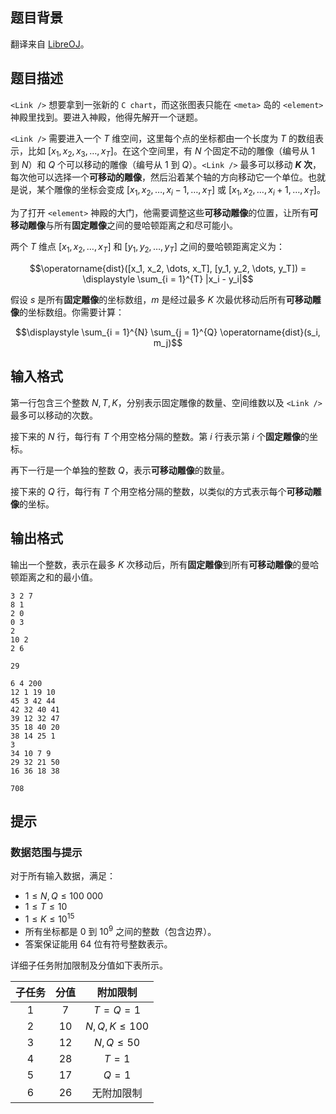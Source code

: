 ## 题目背景
翻译来自 [LibreOJ](https://loj.ac/p/4803)。

## 题目描述
`<Link />` 想要拿到一张新的 `C chart`，而这张图表只能在 `<meta>` 岛的 `<element>` 神殿里找到。要进入神殿，他得先解开一个谜题。

`<Link />` 需要进入一个 $T$ 维空间，这里每个点的坐标都由一个长度为 $T$ 的数组表示，比如 $[x_1, x_2, x_3, \dots, x_T]$。在这个空间里，有 $N$ 个固定不动的雕像（编号从 $1$ 到 $N$）和 $Q$ 个可以移动的雕像（编号从 $1$ 到 $Q$）。`<Link />` 最多可以移动 **$K$ 次**，每次他可以选择一个**可移动的雕像**，然后沿着某个轴的方向移动它一个单位。也就是说，某个雕像的坐标会变成 $[x_1, x_2, \dots, x_i−1, \dots, x_T]$ 或 $[x_1, x_2, \dots, x_i+1, \dots, x_T]$。

为了打开 `<element>` 神殿的大门，他需要调整这些**可移动雕像**的位置，让所有**可移动雕像**与所有**固定雕像**之间的曼哈顿距离之和尽可能小。

两个 $T$ 维点 $[x_1, x_2, \dots, x_T]$ 和 $[y_1, y_2, \dots, y_T]$ 之间的曼哈顿距离定义为：

$$\operatorname{dist}([x_1, x_2, \dots, x_T], [y_1, y_2, \dots, y_T]) = \displaystyle \sum_{i = 1}^{T} |x_i - y_i|$$

假设 $s$ 是所有**固定雕像**的坐标数组，$m$ 是经过最多 $K$ 次最优移动后所有**可移动雕像**的坐标数组。你需要计算：

$$\displaystyle \sum_{i = 1}^{N} \sum_{j = 1}^{Q} \operatorname{dist}(s_i, m_j)$$

## 输入格式
第一行包含三个整数 $N, T, K$，分别表示固定雕像的数量、空间维数以及 `<Link />` 最多可以移动的次数。

接下来的 $N$ 行，每行有 $T$ 个用空格分隔的整数。第 $i$ 行表示第 $i$ 个**固定雕像**的坐标。

再下一行是一个单独的整数 $Q$，表示**可移动雕像**的数量。

接下来的 $Q$ 行，每行有 $T$ 个用空格分隔的整数，以类似的方式表示每个**可移动雕像**的坐标。

## 输出格式
输出一个整数，表示在最多 $K$ 次移动后，所有**固定雕像**到所有**可移动雕像**的曼哈顿距离之和的最小值。

```input1
3 2 7
8 1
2 0
0 3
2
10 2
2 6
```

```output1
29
```

```input2
6 4 200
12 1 19 10
45 3 42 44
42 32 40 41
39 12 32 47
35 18 40 20
38 14 25 1
3
34 10 7 9
29 32 21 50
16 36 18 38
```

```output2
708
```

## 提示
### 数据范围与提示

对于所有输入数据，满足：

* $1 \leq N, Q \leq 100\ 000$
* $1 \leq T \leq 10$
* $1 \leq K \leq 10^{15}$
* 所有坐标都是 $0$ 到 $10^9$ 之间的整数（包含边界）。
* 答案保证能用 64 位有符号整数表示。

详细子任务附加限制及分值如下表所示。

| 子任务 | 分值 | 附加限制 |
| :---: | :---: | :--: |
| $1$ | $7$      | $T = Q = 1$|
| $2$ | $10$      | $N, Q, K \leq 100$      |
| $3$ | $12$     | $N, Q \leq 50$    |
| $4$ | $28$      | $T = 1$   |
| $5$ | $17$      | $Q = 1$    |
| $6$ | $26$      | 无附加限制 |

